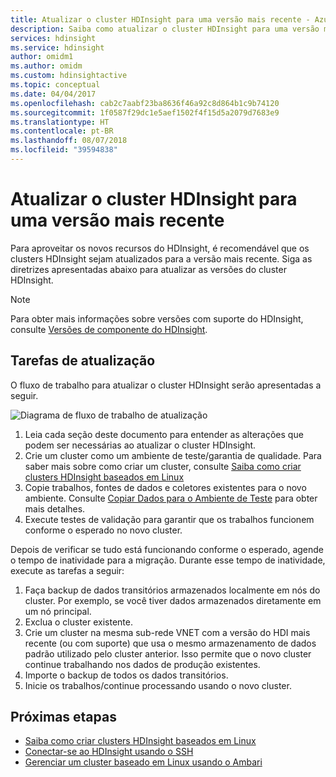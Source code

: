 ```yaml
---
title: Atualizar o cluster HDInsight para uma versão mais recente - Azure
description: Saiba como atualizar o cluster HDInsight para uma versão mais nova.
services: hdinsight
ms.service: hdinsight
author: omidm1
ms.author: omidm
ms.custom: hdinsightactive
ms.topic: conceptual
ms.date: 04/04/2017
ms.openlocfilehash: cab2c7aabf23ba8636f46a92c8d864b1c9b74120
ms.sourcegitcommit: 1f0587f29dc1e5aef1502f4f15d5a2079d7683e9
ms.translationtype: HT
ms.contentlocale: pt-BR
ms.lasthandoff: 08/07/2018
ms.locfileid: "39594838"
---
```

# <a name="upgrade-hdinsight-cluster-to-a-newer-version"></a>Atualizar o cluster HDInsight para uma versão mais recente
Para aproveitar os novos recursos do HDInsight, é recomendável que os clusters HDInsight sejam atualizados para a versão mais recente. Siga as diretrizes apresentadas abaixo para atualizar as versões do cluster HDInsight.

> [!NOTE]
> Para obter mais informações sobre versões com suporte do HDInsight, consulte [Versões de componente do HDInsight](hdinsight-component-versioning.md#supported-hdinsight-versions).
>
>

## <a name="upgrade-tasks"></a>Tarefas de atualização
O fluxo de trabalho para atualizar o cluster HDInsight serão apresentadas a seguir.

![Diagrama de fluxo de trabalho de atualização](./media/hdinsight-upgrade-cluster/upgrade-workflow.png)

1. Leia cada seção deste documento para entender as alterações que podem ser necessárias ao atualizar o cluster HDInsight.
2. Crie um cluster como um ambiente de teste/garantia de qualidade. Para saber mais sobre como criar um cluster, consulte [Saiba como criar clusters HDInsight baseados em Linux](hdinsight-hadoop-provision-linux-clusters.md)
3. Copie trabalhos, fontes de dados e coletores existentes para o novo ambiente. Consulte [Copiar Dados para o Ambiente de Teste](hdinsight-migrate-from-windows-to-linux.md#copy-data-to-the-test-environment) para obter mais detalhes.
4. Execute testes de validação para garantir que os trabalhos funcionem conforme o esperado no novo cluster.


Depois de verificar se tudo está funcionando conforme o esperado, agende o tempo de inatividade para a migração. Durante esse tempo de inatividade, execute as tarefas a seguir:

1.  Faça backup de dados transitórios armazenados localmente em nós do cluster. Por exemplo, se você tiver dados armazenados diretamente em um nó principal.
2.  Exclua o cluster existente.
3.  Crie um cluster na mesma sub-rede VNET com a versão do HDI mais recente (ou com suporte) que usa o mesmo armazenamento de dados padrão utilizado pelo cluster anterior. Isso permite que o novo cluster continue trabalhando nos dados de produção existentes.
4.  Importe o backup de todos os dados transitórios.
5.  Inicie os trabalhos/continue processando usando o novo cluster.

## <a name="next-steps"></a>Próximas etapas
* [Saiba como criar clusters HDInsight baseados em Linux](hdinsight-hadoop-provision-linux-clusters.md)
* [Conectar-se ao HDInsight usando o SSH](hdinsight-hadoop-linux-use-ssh-unix.md)
* [Gerenciar um cluster baseado em Linux usando o Ambari](hdinsight-hadoop-manage-ambari.md)

